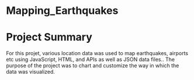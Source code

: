 # Mapping_Earthquakes

# Project Summary 
For this projet, various location data was used to map earthquakes, airports etc using JavaScript, HTML, and APIs as well as JSON data files.. The purpose of the project was to chart and customize the way in which the data was visualized.
